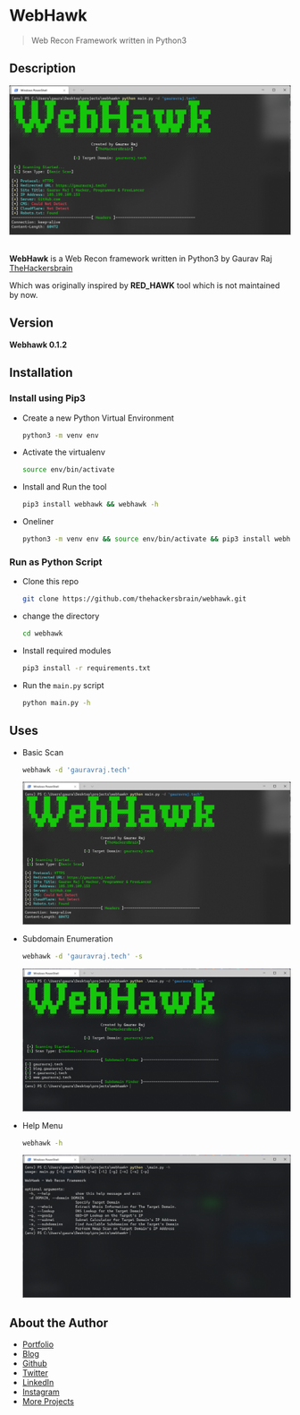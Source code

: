 # WebHawk

> Web Recon Framework written in Python3

## Description

![WebHawk Banner Image](https://raw.githubusercontent.com/thehackersbrain/webhawk/main/screenshots/webhawk.png?token=AIY2SQM2ACU5ZBBWXDLXCGDBMIGRG)

<br/>**WebHawk** is a Web Recon framework written in Python3 by Gaurav Raj [TheHackersbrain](https://gauravraj.tech)

Which was originally inspired by **RED_HAWK** tool which is not maintained by now.

## Version

**Webhawk 0.1.2**

## Installation

### Install using Pip3

-   Create a new Python Virtual Environment
    ```bash
    python3 -m venv env
    ```
-   Activate the virtualenv

    ```bash
    source env/bin/activate
    ```

-   Install and Run the tool

    ```bash
    pip3 install webhawk && webhawk -h
    ```

-   Oneliner
    ```bash
    python3 -m venv env && source env/bin/activate && pip3 install webhawk && webhawk -h
    ```

### Run as Python Script

-   Clone this repo

    ```bash
    git clone https://github.com/thehackersbrain/webhawk.git
    ```

-   change the directory

    ```bash
    cd webhawk
    ```

-   Install required modules

    ```bash
    pip3 install -r requirements.txt
    ```

-   Run the `main.py` script
    ```bash
    python main.py -h
    ```

## Uses

-   Basic Scan

    ```bash
    webhawk -d 'gauravraj.tech'
    ```

    ![Basic Scan](https://raw.githubusercontent.com/thehackersbrain/webhawk/main/screenshots/webhawk.png?token=AIY2SQM2ACU5ZBBWXDLXCGDBMIGRG)

-   Subdomain Enumeration

    ```bash
    webhawk -d 'gauravraj.tech' -s
    ```

    ![Subdomain Enumeration](https://raw.githubusercontent.com/thehackersbrain/webhawk/main/screenshots/subdomain.png?token=AIY2SQKNBZVQQ6SC4CPVJSLBMIJS2)

-   Help Menu
    ```bash
    webhawk -h
    ```
    ![Help Menu](https://raw.githubusercontent.com/thehackersbrain/webhawk/main/screenshots/help_menu.png?token=AIY2SQO4TK5QZFOY6E7YSK3BMIJUI)

## About the Author

-   [Portfolio](https://gauravraj.tech/)
-   [Blog](https://blog.gauravraj.tech/)
-   [Github](https://github.com/thehackersbrain)
-   [Twitter](https://twitter.com/thehackersbrain/)
-   [LinkedIn](https://linkedin.com/in/thehackersbrain/)
-   [Instagram](https://www.instagram.com/thehackersbrain/)
-   [More Projects](https://github.com/thehackersbrain?tab=repositories)
